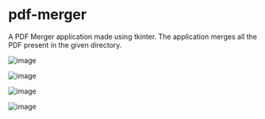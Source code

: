 # pdf-merger
A PDF Merger application made using tkinter. The application merges all the PDF present in the given directory.

![image](https://user-images.githubusercontent.com/67204033/151548892-5b5e58d0-545e-4a32-8d7a-c00128e5c64e.png)

![image](https://user-images.githubusercontent.com/67204033/151549210-babe6d4d-d777-4d01-bc87-6aa8a7a1b484.png)

![image](https://user-images.githubusercontent.com/67204033/151549495-07a50cf7-5d76-45c3-8455-0b1c200d001e.png)

![image](https://user-images.githubusercontent.com/67204033/151549587-f6b1106e-1916-404b-8138-7d7587793c87.png)

